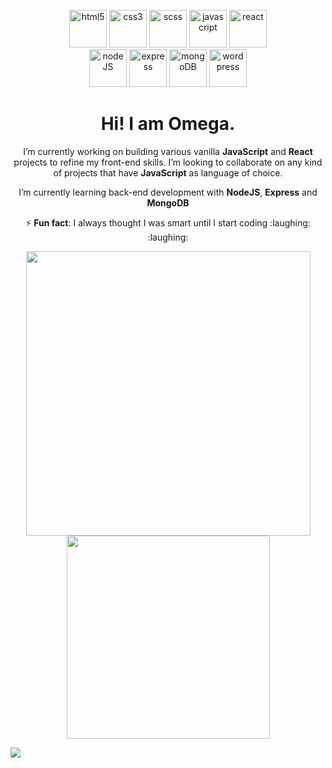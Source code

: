 <!-- 
<img align="right" src="https://media.giphy.com/media/13HgwGsXF0aiGY/giphy.gif" width="100%" height="250"/>
  &nbsp;
  <p align="center"><b>I WORK WITH</b></p>
-->
  <p align="center">
  <img src=https://devicons.github.io/devicon/devicon.git/icons/html5/html5-original.svg alt=html5 width="60"/> 
  <img src=https://devicons.github.io/devicon/devicon.git/icons/css3/css3-original.svg alt=css3 width="60"/> 
  <img src=https://devicons.github.io/devicon/devicon.git/icons/sass/sass-original.svg alt=scss width="60"/> 
  <img src=https://devicons.github.io/devicon/devicon.git/icons/javascript/javascript-original.svg alt=javascript width="60"/> 
  <img src=https://devicons.github.io/devicon/devicon.git/icons/react/react-original.svg alt=react width="60"/>
  <br> 
  <!-- <img src=https://devicons.github.io/devicon/devicon.git/icons/redux/redux-original.svg alt=redux width="60"/> -->
  <img src=https://devicons.github.io/devicon/devicon.git/icons/nodejs/nodejs-original.svg alt=nodeJS width="60"/> 
  <img src=https://devicons.github.io/devicon/devicon.git/icons/express/express-original.svg alt=express width="60"/> 
  <img src=https://devicons.github.io/devicon/devicon.git/icons/mongodb/mongodb-original.svg alt=mongoDB width="60"/> 
  <img src=https://devicons.github.io/devicon/devicon.git/icons/wordpress/wordpress-plain.svg alt=wordpress width="60"/> 
 </p>
<!--   <p align="center"> <img src=https://komarev.com/ghpvc/?username=omegapaulo alt="Paulo Omega"/></p> -->
<div markdown="1" align="center">
   <h1><b>Hi! I am Omega.</b></h1>
   <p> I’m currently working on building various vanilla <b>JavaScript</b> and <b>React</b> projects to refine my front-end skills. I’m looking to collaborate on any kind of projects that have <b>JavaScript</b> as language of choice.
   </p>
   <p>
     I’m currently learning back-end development with <b>NodeJS</b>, <b>Express</b> and <b>MongoDB</b>
   </p>
   <p>
     ⚡ <b>Fun fact</b>: I always thought I was smart until I start coding :laughing: :laughing:
   </p>
</div>
 <!--<h3 align="center">📫 How to reach me 📫</h3>
 <p align="center">
  <a href="https://twitter.com/omegapaulo_">
    <img src="https://img.shields.io/badge/omegapaulo-black?style=flat&logo=twitter">
  </a> &nbsp;
  <a href="https://www.instagram.com/omegapaulo/">
    <img src="https://img.shields.io/badge/omegapaulo-black?style=flat&logo=instagram">
  </a> &nbsp; 
  <a href="https://www.linkedin.com/in/paulo-omega-4899ab171/">
    <img src="https://img.shields.io/badge/omegapaulo-black?style=flat&logo=linkedin">
  </a> &nbsp; 
  <a href="https://www.youtube.com/channel/UCRM7WEiJeBEglLYXpWSQfwQ/about?view_as=subscriber">
    <img src="https://img.shields.io/badge/omegapaulo-black?style=flat&logo=youtube">
  </a>
</p>-->
<p align="center">
 <img src="https://github-readme-stats.vercel.app/api?username=omegapaulo&theme=vision-friendly-dark&show_icons=true" width="455">
 <img src="https://github-readme-stats.vercel.app/api/top-langs/?username=omegapaulo&theme=vision-friendly-dark&show_icons=true" width="325">
</p>
<!-- <details align="center">
  <summary>LANGUAGES STATISTICS</summary>
  <img  src="https://wakatime.com/share/@omegapaulo/c2e69d31-70da-4693-b371-07ca89896af9.svg" width="600" height="400">
</details> -->
<img src="(https://github-readme-stats.vercel.app/api/pin/?username=omegapaulo&repo=github-readme-stats&theme=vision-friendly-dark)](https://github.com/omegapaulo/github-readme-stats)">
